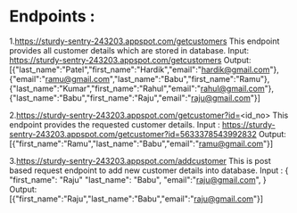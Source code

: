 # Endpoints :

1.https://sturdy-sentry-243203.appspot.com/getcustomers
This endpoint provides all customer details which are stored in database.
Input:
 https://sturdy-sentry-243203.appspot.com/getcustomers
Output:
 [{"last_name":"Patel","first_name":"Hardik","email":"hardik@gmail.com"},{"email":"ramu@gmail.com","last_name":"Babu","first_name":"Ramu"},  {"last_name":"Kumar","first_name":"Rahul","email":"rahul@gmail.com"},{"last_name":"Babu","first_name":"Raju","email":"raju@gmail.com"}]


2.https://sturdy-sentry-243203.appspot.com/getcustomer?id=<id_no>
This endpoint provides the requested customer details.
Input :
 https://sturdy-sentry-243203.appspot.com/getcustomer?id=5633378543992832
Output:
 [{"first_name":"Ramu","last_name":"Babu","email":"ramu@gmail.com"}]


3.https://sturdy-sentry-243203.appspot.com/addcustomer
This is post based request endpoint to add new customer details into database.
Input : 
 {
  "first_name": "Raju"
  "last_name": "Babu",
  "email":"raju@gmail.com",
 }
Output:
 [{"first_name":"Raju","last_name":"Babu","email":"raju@gmail.com"}]
